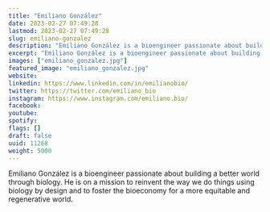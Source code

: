 ```yaml
---
title: "Emiliano González"
date: 2023-02-27 07:49:28
lastmod: 2023-02-27 07:49:28
slug: emiliano-gonzalez
description: "Emiliano González is a bioengineer passionate about building a better world through biology. He is on a mission to reinvent the way we do things using biology by design and to foster the bioeconomy for a more equitable and regenerative world."
excerpt: "Emiliano González is a bioengineer passionate about building a better world through biology. He is on a mission to reinvent the way we do things using biology by design and to foster the bioeconomy for a more equitable and regenerative world."
images: ["emiliano_gonzalez.jpg"]
featured_image: "emiliano_gonzalez.jpg"
website: 
linkedin: https://www.linkedin.com/in/emilianobio/
twitter: https://twitter.com/emiliano_bio
instagram: https://www.instagram.com/emiliano.bio/
facebook: 
youtube: 
spotify: 
flags: []
draft: false
uuid: 11268
weight: 5000
---
```

Emiliano González is a bioengineer passionate about building a better
world through biology. He is on a mission to reinvent the way we do
things using biology by design and to foster the bioeconomy for a more
equitable and regenerative world.
